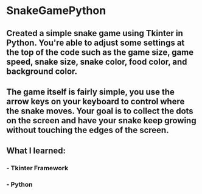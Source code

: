 # SnakeGamePython

## Created a simple snake game using Tkinter in Python.  You're able to adjust some settings at the top of the code such as the game size, game speed, snake size, snake color, food color, and background color.
## The game itself is fairly simple, you use the arrow keys on your keyboard to control where the snake moves. Your goal is to collect the dots on the screen and have your snake keep growing without touching the edges of the screen.

## What I learned:
### - Tkinter Framework
### - Python 
